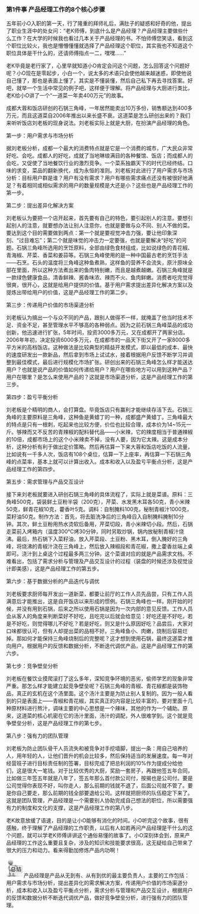 ### 第1件事 产品经理工作的8个核心步骤

五年前小O入职的第一天，行了隆重的拜师礼后，满肚子的疑惑和好奇的他，提出了职业生涯中的处女问：“老K师傅，到底什么是产品经理？产品经理主要做些什么工作？在大学的时候我也看过几本关于产品经理的书。不怕师傅您笑话，看到这个职位比较火，我也是懵懵懂懂就选择了产品经理这个职位，其实我也不知道这个职位具体是干什么的，还请师傅指点一二，嘿嘿……”

老K毕竟是老行家了，心里早就知道小O肯定会问这个问题，怎么回答这个问题好呢？小O现在是零起步，小白一个，说太多的术语只会使他越来越迷惑，即使他说自己懂了，那也是表面上懂了，其实是不懂装懂，然后自己私下再去寻找答案。好吧，就举一个生活中常见的例子吧，这样便于理解。将产品经理与大厨进行类比，老K给小O讲了一个“一道菜一年卖400万元”的故事。

成都大蓉和饭店研创的石锅三角峰，一年居然能卖出10万多份，销售额达到400多万元，而且这道菜自2006年推出以来长盛不衰。这道菜是怎么研创出来的？我们来听听饭店刘老板的现身说法。刘老板实际上就是大厨，在扮演产品经理的角色。

第一步：用户需求与市场分析

据刘老板分析，成都一个最大的消费特点就是它是一个消费的城市，广大民众非常好吃、会吃。成都人的好吃，成就了当地琳琅满目的各种餐馆、饭店；而成都人的会吃，又促使了当地餐饮行业的激烈竞争。一个菜系独霸天下的时代已经终结。口味的求变，菜品的翻新换代，成为永恒的准则。刘老板对此进行了用户需求与市场分析：目标用户群是谁？用户有没有需求？用户有哪些需求痛点还没有被很好地满足？有着相同或相似需求的用户的数量规模是大还是小？这些也是产品经理工作的第一步。

第二步：提出差异化解决方案

刘老板认为要把一个店开起来，首先要有自己的特色，要引起别人的注意。要想引起别人的注意，就要想办法让别人注意你，也就是要做与众不同、别人不做的菜。要达到这个目的需要做到两点：第一个就是要视觉冲击力强，要让他印象深刻、“过目难忘”；第二个就是味觉的冲击力一定要强，也就是要解决“好吃”的问题。石锅三角峰所选用的烹饪原料，全部由绿色食材组成，比如说绿色的青花椒、青海椒、芹菜、香菜和姜蒜等。石锅三角峰使用的是一种中国最古老的烹饪手法——石烹。石头的温度将三角峰这种鱼煮熟，这样鱼的营养不会流失，原汁原味全部在里面，所以这种方法煮出来的鱼肉特别嫩，而且是越煮越嫩。石锅三角峰就是一款绿色健康食品，清香鲜辣、酱香味浓、辣而不火、鱼肉鲜嫩。消费者吃完觉得很爽，很开心，这就是给用户提供的价值。基于用户需求提出差异化解决方案以及提炼出带给用户的价值，这是产品经理工作的第二步。

第三步：传递用户价值的市场渠道分析

刘老板认为搞出一个与众不同的产品，跟别人做得不一样，就掩盖了他当时技术不足、资金不足，甚至管理水平不够高的各种弱点。因为之前石锅三角峰菜品的成功创新，他迅速进行扩张，5年时间，投资3000多万元，又在成都开了两家分店。2006年年初，决定投资6000多万元，在成都市的一品天下街又开了一家8000多平方米的高档饭店。这种做法是比较典型的精益开发模式，即以最低的成本、最快的速度研发出一款新品，然后拿到市场上试试水，接着根据用户反馈不断学习并调整到最佳模式，最后进行规模化市场扩张。研创出来的石锅三角峰怎么样才能送达用户？也就是说产品的价值如何传递给用户？用户在哪些地方可以用到这种产品？用户在哪里？是怎么来使用产品的？这就是市场渠道分析，这是产品经理工作的第三步。

第四步：盈亏平衡分析

刘老板是个精明的商人，会打算盘。毕竟饭店只有赢利才能继续存活下去。石锅三角峰的主要原料是三角峰，这种鱼是黄蜡丁的一种，成都盛产黄蜡丁。三角峰最大的特点是只有一根刺，吃起来也比较方便，价位也比较合理，成本价为14~15元一斤。够辣而又不反苦的青辣椒的配料替代品——小米辣，它的辣度相当于普通辣椒的10倍，成都市场上的这个小米辣卖不掉，没有人要，因为它太辣。这是成本分析，这种分析有利于做出定价策略。然后再估算一下来大蓉和饭店吃饭的人流量，比如说有一千多人次，饭店有108个桌位，估算一下上座率，再估算一下石锅三角峰的点菜率，基本上就可以计算出收入。成本和收入以及盈亏平衡点分析，这是产品经理工作的第四步。

第五步：需求管理与产品交互设计

接下来刘老板就要进入研创石锅三角峰的具体流程了，实际上就是菜谱。原料：三角峰500克，袋装鲜土豆粉半袋（200克），芹菜、水发黑木耳各50克，青小米辣50克，鲜青花椒10克，藿香叶5克。调料：自制腌料100克，秘制青椒汁1000克，菜籽油50克。制作方法：首先，将去脏洗净后的三角峰舀入自制腌料腌制10分钟。其次，鲜土豆粉用热水烫软后备用，芹菜切段，青小米辣切小段。然后，石锅走菜前入烤箱内（温度300℃烤30分钟，同时另取炒锅，锅内放秘制青椒汁烧沸。最后，热石锅下入菜籽油，放入芹菜段、土豆粉、黑木耳，倒入腌好的三角峰，将烧沸的青椒汁浇在三角峰上，然后放入辣椒段和青花椒，撒上藿香丝端上桌即可。浇汁到上桌这个过程最多两三分钟。这个菜谱对应的就是产品需求文档。不难看出，包括了需求分析与管理及产品交互设计的过程（装盘的时候还涉及视觉设计即美感），这是产品经理工作的第五步。

第六步：基于数据分析的产品迭代与调优

刘老板要求厨师每开发出一道新菜，都要让前厅的工作人员先品尝，只有工作人员满意后才能推出，这是自开饭店以来形成的惯例。石锅三角峰也一样。刚开始的时候，并没有用到石锅，后来之所以使用石锅是因为一次内部的意见反馈。工作人员会从客人的角度来判断菜好不好吃，且吃完以后就会给意见：好吃还是不好吃，若是不好吃，则觉得哪儿不好吃？若是好吃，则又是什么原因好吃？品尝后，大家对口味都很认可，但有人却提出菜的品相不好。三角峰鱼小、肉嫩，烧制后容易烂掉。那如何才能保持三角峰烧制后的完整呢？这才想到使用石锅，最终这道菜才推向用户。根据用户的反馈和数据分析，不断迭代调优产品，这是产品经理工作的第六步。

第七步：竞争壁垒分析

刘老板在餐饮业摸爬滚打了这么多年，深知竞争环境的恶劣，偷师学艺的现象非常严重。那怎么样才能建立起竞争壁垒呢？石锅三角峰的青椒、青花椒都是装饰物品，真正的玄机在这个汤里面。这个汤汁主要是为防止别人复制的。因为一般人看到的只是表面上——青椒和青花椒，其实真正的内容是比较丰富的，要对里面十几种原材料进行熬汁，调味主要的中心思想是一个辣味，其他的作为一个辅助。原来，这道菜的核心机密在它的汤汁里面，汤汁的调配，外人很难学到。这个就是竞争壁垒分析，这是产品经理工作的第七步。

第八步：强有力的团队管理

刘老板为防止团队骨干人员流失和被竞争对手挖墙脚，提出一条：用自己培养的人，用年轻的人，让他们晋升的机会比较多，然后保持适当的发展速度。每一年对经营班子进行目标责任制的签署，目标完成了把总利润的10%作为提成分给他们，这是很大一笔钱。对于比较优秀的大厨，奖励一套房子，再跟他签五年合同，比如做三年签五年就是八年了，签五年那么首付款公司付，按揭也是公司付。要是公司觉得你表现不好，叫你走人，那么前期的钱就不退了，后面公司就不管了。要是你自己要走，那么前期的钱全部要退给公司。这样就把厨师的队伍稳定下来了。这就是团队管理，产品经理是一个需要别人协助完成自己想法的职位，所以需要强有力的制度和文化的支撑，这是产品经理工作的第八步。

老K故意放缓了语速，目的是让小O能够有消化的时间。小O听完这个故事，很有感触，终于理解了产品经理的工作职责，以后有人如若再问产品经理是干什么的这个问题，就可以学老K师傅讲讲这个通俗易懂的故事了。小O深刻体会到，原来产品经理的工作这么重要且复杂，涉及的知识和技能要求很高，这无疑给自己带来了很大的压力和动力。看来得勤加修炼产品内功啊！

![](images/image01552.jpeg)产品经理是产品从无到有、从有到优的最主要负责人，主要的工作包括：用户需求与市场分析，提出差异化的需求解决方案，传递用户价值的市场渠道分析，成本和收入以及盈亏平衡点分析，需求分析与管理和产品交互设计，根据用户的反馈和数据分析不断迭代调优产品，做好竞争壁垒分析，进行强有力的团队管理。
